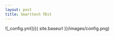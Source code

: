 ```yaml
---
layout: post
title: Smarttech TEst
---
```


<!--<h1>This is the test page</h1>
<p>this is a test paragraph</p>
<img src="{{site.baseurl}}/images/step1.gif" alt=""/>-->

![_config.yml]({{ site.baseurl }}/images/config.png)
